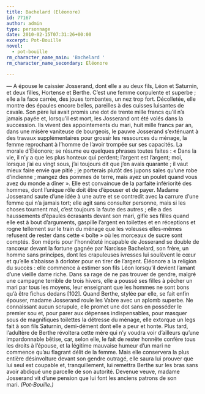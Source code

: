 ```yaml
---
title: Bachelard (Eléonore)
id: 77167
author: admin
type: personnage
date: 2010-02-15T07:31:26+00:00
excerpt: Pot-Bouille
novel:
  - pot-bouille
rm_character_name_main: 'Bachelard '
rm_character_name_secondary: Eléonore

---
```

— A épouse le caissier Josserand, dont elle a au deux fils, Léon et Saturnin, et deux filles, Hortense et Berthe. C&rsquo;est une femme corpulente et superbe ; elle a la face carrée, des joues tombantes, un nez trop fort. Décolletée, elle montre des épaules encore belles, pareilles à des cuisses luisantes de cavale. Son père lui avait promis une dot de trente mille francs qu&rsquo;il n&rsquo;a jamais payée et, lorsqu&rsquo;il est mort, les Josserand ont été volés dans la succession. Ils vivent des appointements du mari, huit mille francs par an, dans une misère vaniteuse de bourgeois, le pauvre Josserand s&rsquo;exténuant à des travaux supplémentaires pour grossir les ressources du ménage, la femme reprochant à l&rsquo;homme de l&rsquo;avoir trompée sur ses capacités. La morale d&rsquo;Éléonore; se résume eu quelques phrases toutes faites : « Dans la vie, il n&rsquo;y a que les plus honteux qui perdent; l&rsquo;argent est l&rsquo;argent; moi, lorsque j&rsquo;ai eu vingt sous, j&rsquo;ai toujours dit que j&rsquo;en avais quarante ; il vaut mieux faire envie que pitié ; je porterais plutôt des jupons sales qu&rsquo;une robe d&rsquo;indienne ; mangez des pommes de terre, mais ayez un poulet quand vous avez du monde a dîner ». Elle est convaincue de la parfaite infériorité des hommes, dont l&rsquo;unique rôle doit être d&rsquo;épouser et de payer. Madame Josserand saute d&rsquo;une idée à une autre et se contredit avec la carrure d&rsquo;une femme qui n&rsquo;a jamais tort; elle agit sans consulter personne, mais si les choses tournent mal, c&rsquo;est toujours la faute des autres ; elle a des haussements d&rsquo;épaules écrasants devant son mari, gifle ses filles quand elle est à bout d&rsquo;arguments, gaspille l&rsquo;argent en toilettes et en réceptions et rogne tellement sur le train du ménage que les voleuses elles-mêmes refusent de rester dans cette « boîte » où les morceaux de sucre sont comptés. Son mépris pour l&rsquo;honnêteté incapable de Josserand se double de rancœur devant la fortune gagnée par Narcisse Bachelard, son frère, un homme sans principes, dont les crapuleuses ivresses lui soulèvent le cœur et qu&rsquo;elle s&rsquo;abaisse à dorloter pour en tirer de l&rsquo;argent. Éléonore a la religion du succès : elle commence à estimer son fils Léon lorsqu&rsquo;il devient l&rsquo;amant d&rsquo;une vieille dame riche. Dans sa rage de ne pas trouver de gendre, malgré une campagne terrible de trois hivers, elle a poussé ses filles à pêcher un mari par tous les moyens, leur enseignant que les hommes ne sont bons qu&rsquo;à être fichus dedans [102]. Quand Berthe, stylée par elle, se fait enfin épouser, madame Josserand roule les Vabre avec un aplomb superbe. Ne connaissant aucun scrupule, elle promet une dot sans en posséder le premier sou et, pour parer aux dépenses indispensables, pour masquer sous de magnifiques toilettes la détresse du ménage, elle extorque un legs fait à son fils Saturnin, demi-dément dont elle a peur et honte. Plus tard, l&rsquo;adultère de Berthe révoltera cette mère qui n&rsquo;y voudra voir d&rsquo;ailleurs qu&rsquo;une impardonnable bêtise, car, selon elle, le fait de rester honnête confère tous les droits à l&rsquo;épouse, et la légitime mauvaise humeur d&rsquo;un mari ne commence qu&rsquo;au flagrant délit de la femme. Mais elle conservera la plus entière désinvolture devant son gendre outragé, elle saura lui prouver que lui seul est coupable et, tranquillement, lui remettra Berthe sur les bras sans avoir abdiqué une parcelle de son autorité. Devenue veuve, madame Josserand vit d&rsquo;une pension que lui font les anciens patrons de son mari. _(Pot-Bouille.)_